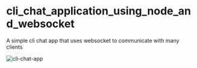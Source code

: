# cli_chat_application_using_node_and_websocket
A simple cli chat app that uses websocket to communicate with many clients

![cli-chat-app](https://user-images.githubusercontent.com/111460538/219868828-cf9137d8-20cd-4b00-a124-b269a1ea942f.gif)
